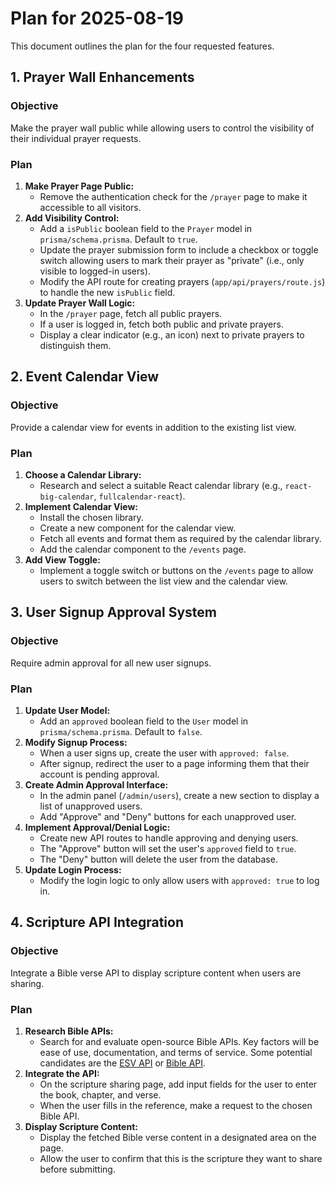 # Plan for 2025-08-19

This document outlines the plan for the four requested features.

## 1. Prayer Wall Enhancements

### Objective

Make the prayer wall public while allowing users to control the visibility of their individual prayer requests.

### Plan

1. **Make Prayer Page Public:**
    * Remove the authentication check for the `/prayer` page to make it accessible to all visitors.
2. **Add Visibility Control:**
    * Add a `isPublic` boolean field to the `Prayer` model in `prisma/schema.prisma`. Default to `true`.
    * Update the prayer submission form to include a checkbox or toggle switch allowing users to mark their prayer as "private" (i.e., only visible to logged-in users).
    * Modify the API route for creating prayers (`app/api/prayers/route.js`) to handle the new `isPublic` field.
3. **Update Prayer Wall Logic:**
    * In the `/prayer` page, fetch all public prayers.
    * If a user is logged in, fetch both public and private prayers.
    * Display a clear indicator (e.g., an icon) next to private prayers to distinguish them.

## 2. Event Calendar View

### Objective

Provide a calendar view for events in addition to the existing list view.

### Plan

1. **Choose a Calendar Library:**
    * Research and select a suitable React calendar library (e.g., `react-big-calendar`, `fullcalendar-react`).
2. **Implement Calendar View:**
    * Install the chosen library.
    * Create a new component for the calendar view.
    * Fetch all events and format them as required by the calendar library.
    * Add the calendar component to the `/events` page.
3. **Add View Toggle:**
    * Implement a toggle switch or buttons on the `/events` page to allow users to switch between the list view and the calendar view.

## 3. User Signup Approval System

### Objective

Require admin approval for all new user signups.

### Plan

1. **Update User Model:**
    * Add an `approved` boolean field to the `User` model in `prisma/schema.prisma`. Default to `false`.
2. **Modify Signup Process:**
    * When a user signs up, create the user with `approved: false`.
    * After signup, redirect the user to a page informing them that their account is pending approval.
3. **Create Admin Approval Interface:**
    * In the admin panel (`/admin/users`), create a new section to display a list of unapproved users.
    * Add "Approve" and "Deny" buttons for each unapproved user.
4. **Implement Approval/Denial Logic:**
    * Create new API routes to handle approving and denying users.
    * The "Approve" button will set the user's `approved` field to `true`.
    * The "Deny" button will delete the user from the database.
5. **Update Login Process:**
    * Modify the login logic to only allow users with `approved: true` to log in.

## 4. Scripture API Integration

### Objective

Integrate a Bible verse API to display scripture content when users are sharing.

### Plan

1. **Research Bible APIs:**
    * Search for and evaluate open-source Bible APIs. Key factors will be ease of use, documentation, and terms of service. Some potential candidates are the [ESV API](https://api.esv.org/) or [Bible API](https://bible-api.com/).
2. **Integrate the API:**
    * On the scripture sharing page, add input fields for the user to enter the book, chapter, and verse.
    * When the user fills in the reference, make a request to the chosen Bible API.
3. **Display Scripture Content:**
    * Display the fetched Bible verse content in a designated area on the page.
    * Allow the user to confirm that this is the scripture they want to share before submitting.
